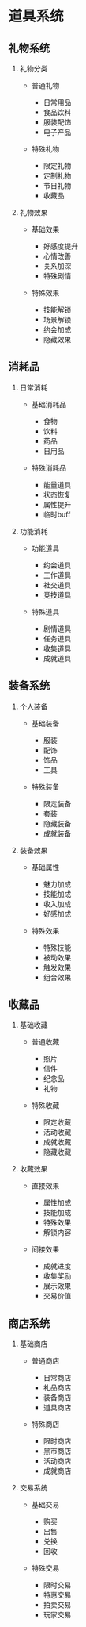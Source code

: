 # 道具系统

## 礼物系统
1. 礼物分类
   - 普通礼物
     * 日常用品
     * 食品饮料
     * 服装配饰
     * 电子产品
   
   - 特殊礼物
     * 限定礼物
     * 定制礼物
     * 节日礼物
     * 收藏品

2. 礼物效果
   - 基础效果
     * 好感度提升
     * 心情改善
     * 关系加深
     * 特殊剧情
   
   - 特殊效果
     * 技能解锁
     * 场景解锁
     * 约会加成
     * 隐藏效果

## 消耗品
1. 日常消耗
   - 基础消耗品
     * 食物
     * 饮料
     * 药品
     * 日用品
   
   - 特殊消耗品
     * 能量道具
     * 状态恢复
     * 属性提升
     * 临时buff

2. 功能消耗
   - 功能道具
     * 约会道具
     * 工作道具
     * 社交道具
     * 竞技道具
   
   - 特殊道具
     * 剧情道具
     * 任务道具
     * 收集道具
     * 成就道具

## 装备系统
1. 个人装备
   - 基础装备
     * 服装
     * 配饰
     * 饰品
     * 工具
   
   - 特殊装备
     * 限定装备
     * 套装
     * 隐藏装备
     * 成就装备

2. 装备效果
   - 基础属性
     * 魅力加成
     * 技能加成
     * 收入加成
     * 好感加成
   
   - 特殊效果
     * 特殊技能
     * 被动效果
     * 触发效果
     * 组合效果

## 收藏品
1. 基础收藏
   - 普通收藏
     * 照片
     * 信件
     * 纪念品
     * 礼物
   
   - 特殊收藏
     * 限定收藏
     * 活动收藏
     * 成就收藏
     * 隐藏收藏

2. 收藏效果
   - 直接效果
     * 属性加成
     * 技能加成
     * 特殊效果
     * 解锁内容
   
   - 间接效果
     * 成就进度
     * 收集奖励
     * 展示效果
     * 交易价值

## 商店系统
1. 基础商店
   - 普通商店
     * 日常商店
     * 礼品商店
     * 装备商店
     * 道具商店
   
   - 特殊商店
     * 限时商店
     * 黑市商店
     * 活动商店
     * 成就商店

2. 交易系统
   - 基础交易
     * 购买
     * 出售
     * 兑换
     * 回收
   
   - 特殊交易
     * 限时交易
     * 特惠交易
     * 拍卖交易
     * 玩家交易
